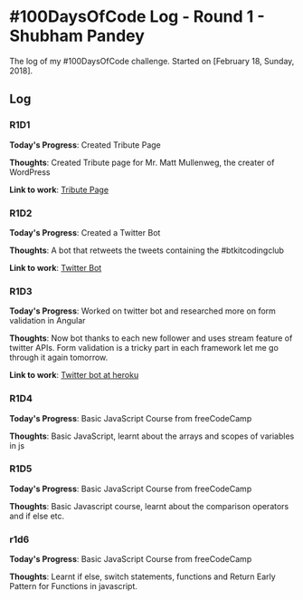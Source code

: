 # #100DaysOfCode Log - Round 1 - Shubham Pandey

The log of my #100DaysOfCode challenge. Started on [February 18, Sunday, 2018].

## Log

### R1D1 

**Today's Progress**: Created Tribute Page

**Thoughts**: Created Tribute page for Mr. Matt Mullenweg, the creater of WordPress 

**Link to work**: [Tribute Page](https://codepen.io/shubham9411/full/Jpppyj/)

### R1D2

**Today's Progress**: Created a Twitter Bot

**Thoughts**: A bot that retweets the tweets containing the #btkitcodingclub

**Link to work**: [Twitter Bot](https://twitter.com/btkitcodingclub)

### R1D3

**Today's Progress**: Worked on twitter bot and researched more on form validation in Angular

**Thoughts**: Now bot thanks to each new follower and uses stream feature of twitter APIs. Form validation is a tricky part in each framework let me go through it again tomorrow.

**Link to work**: [Twitter bot at heroku](https://nameless-waters-34797.herokuapp.com)

### R1D4

**Today's Progress**: Basic JavaScript Course from freeCodeCamp

**Thoughts**: Basic JavaScript, learnt about the arrays and scopes of variables in js

### R1D5

**Today's Progress**: Basic JavaScript Course from freeCodeCamp

**Thoughts**: Basic Javascript course, learnt about the comparison operators and if else etc.

### r1d6

**Today's Progress**: Basic JavaScript Course from freeCodeCamp

**Thoughts**: Learnt if else, switch statements, functions and Return Early Pattern for Functions in javascript.
